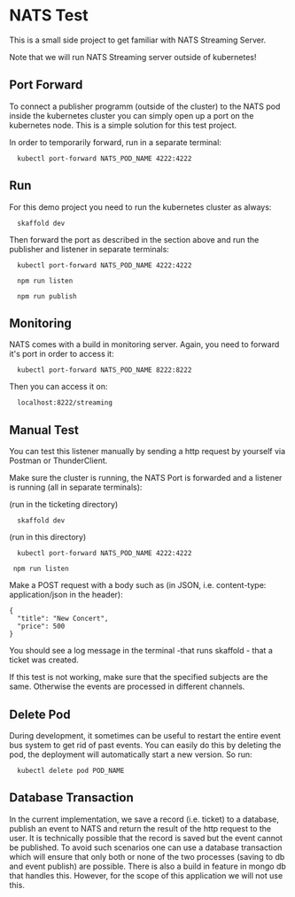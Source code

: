 # NATS Test

This is a small side project to get familiar with NATS Streaming Server.

Note that we will run NATS Streaming server outside of kubernetes!

## Port Forward

To connect a publisher programm (outside of the cluster) to the NATS pod inside the kubernetes cluster you can simply open up a port on the kubernetes node. This is a simple solution for this test project.

In order to temporarily forward, run in a separate terminal:

```
  kubectl port-forward NATS_POD_NAME 4222:4222
```

## Run

For this demo project you need to run the kubernetes cluster as always:

```
  skaffold dev
```

Then forward the port as described in the section above and run the publisher and listener in separate terminals:

```
  kubectl port-forward NATS_POD_NAME 4222:4222
```

```
  npm run listen
```

```
  npm run publish
```

## Monitoring

NATS comes with a build in monitoring server.
Again, you need to forward it's port in order to access it:

```
  kubectl port-forward NATS_POD_NAME 8222:8222
```

Then you can access it on:

```
  localhost:8222/streaming
```

## Manual Test

You can test this listener manually by sending a http request by yourself via Postman or ThunderClient.

Make sure the cluster is running, the NATS Port is forwarded and a listener is running (all in separate terminals):

(run in the ticketing directory)

```
  skaffold dev
```

(run in this directory)

```
  kubectl port-forward NATS_POD_NAME 4222:4222
```

```
 npm run listen
```

Make a POST request with a body such as (in JSON, i.e. content-type: application/json in the header):

```
{
  "title": "New Concert",
  "price": 500
}
```

You should see a log message in the terminal -that runs skaffold - that a ticket was created.

If this test is not working, make sure that the specified subjects are the same. Otherwise the events are processed in different channels.

## Delete Pod

During development, it sometimes can be useful to restart the entire event bus system to get rid of past events.
You can easily do this by deleting the pod, the deployment will automatically start a new version. So run:

```
  kubectl delete pod POD_NAME
```

## Database Transaction

In the current implementation, we save a record (i.e. ticket) to a database, publish an event to NATS and return the result of the http request to the user. It is technically possible that the record is saved but the event cannot be published. To avoid such scenarios one can use a database transaction which will ensure that only both or none of the two processes (saving to db and event publish) are possible. There is also a build in feature in mongo db that handles this.
However, for the scope of this application we will not use this.
